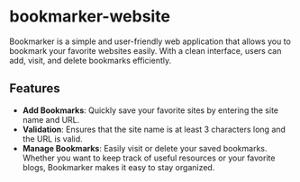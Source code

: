 # bookmarker-website
Bookmarker is a simple and user-friendly web application that allows you to bookmark your favorite websites easily. With a clean interface, users can add, visit, and delete bookmarks efficiently.

## Features
- **Add Bookmarks**: Quickly save your favorite sites by entering the site name and URL.
- **Validation**: Ensures that the site name is at least 3 characters long and the URL is valid.
- **Manage Bookmarks**: Easily visit or delete your saved bookmarks.
Whether you want to keep track of useful resources or your favorite blogs, Bookmarker makes it easy to stay organized.

